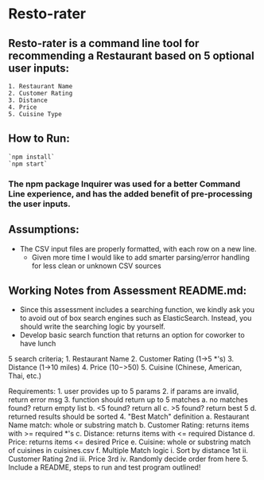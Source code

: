 # Resto-rater

## Resto-rater is a command line tool for recommending a Restaurant based on 5 optional user inputs:
    1. Restaurant Name
    2. Customer Rating
    3. Distance
    4. Price
    5. Cuisine Type


## How to Run: 

    `npm install`
    `npm start`

### The npm package Inquirer was used for a better Command Line experience, and has the added benefit of pre-processing the user inputs.


## Assumptions: 
* The CSV input files are properly formatted, with each row on a new line.
    * Given more time I would like to add smarter parsing/error handling for less clean or unknown CSV sources


## Working Notes from Assessment README.md:
* Since this assessment includes a searching function, we kindly ask you to avoid out of box search engines such as ElasticSearch. Instead, you should write the searching logic by yourself.
* Develop basic search function that returns an option for coworker to have lunch

5 search criteria;
    1. Restaurant Name
    2. Customer Rating (1->5 *'s)
    3. Distance (1->10 miles)
    4. Price ($10->$50)
    5. Cuisine (Chinese, American, Thai, etc.)


Requirements:
    1. user provides up to 5 params
    2. if params are invalid, return error msg
    3. function should return up to 5 matches
        a. no matches found? return empty list
        b. <5 found? return all
        c. >5 found? return best 5
        d. returned results should be sorted
    4. "Best Match" definition
        a. Restaurant Name match: whole or substring match
        b. Customer Rating: returns items with >= required *'s
        c. Distance: returns items with <= required Distance
        d. Price: returns items <= desired Price
        e. Cuisine: whole or substring match of cuisines in cuisines.csv
        f. Multiple Match logic
            i. Sort by distance 1st
           ii. Customer Rating 2nd
          iii. Price 3rd
           iv. Randomly decide order from here
    5. Include a README, steps to run and test program outlined!
